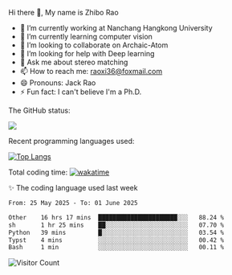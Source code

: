 Hi there 👋, My name is Zhibo Rao
- 🔭 I’m currently working at Nanchang Hangkong University
- 🌱 I’m currently learning computer vision
- 👯 I’m looking to collaborate on Archaic-Atom
- 🤔 I’m looking for help with Deep learning
- 💬 Ask me about stereo matching
- 📫 How to reach me: raoxi36@foxmail.com
- 😄 Pronouns: Jack Rao
- ⚡ Fun fact: I can't believe I'm a Ph.D.

The GitHub status:

![](https://github-readme-stats.vercel.app/api?username=ZhiboRao)

Recent programming languages used:

[![Top Langs](https://github-readme-stats.vercel.app/api/top-langs/?username=ZhiboRao&layout=compact)](https://github.com/anuraghazra/github-readme-stats)

Total coding time: [![wakatime](https://wakatime.com/badge/user/51ec5ec7-4742-4243-9eea-732ade32c0b7.svg)](https://wakatime.com/@51ec5ec7-4742-4243-9eea-732ade32c0b7)

✨ The coding language used last week 
<!--START_SECTION:waka-->

```txt
From: 25 May 2025 - To: 01 June 2025

Other    16 hrs 17 mins  ██████████████████████░░░   88.24 %
sh       1 hr 25 mins    ██░░░░░░░░░░░░░░░░░░░░░░░   07.70 %
Python   39 mins         █░░░░░░░░░░░░░░░░░░░░░░░░   03.54 %
Typst    4 mins          ░░░░░░░░░░░░░░░░░░░░░░░░░   00.42 %
Bash     1 min           ░░░░░░░░░░░░░░░░░░░░░░░░░   00.11 %
```

<!--END_SECTION:waka-->

![Visitor Count](https://profile-counter.glitch.me/Raohaocheng/count.svg)
